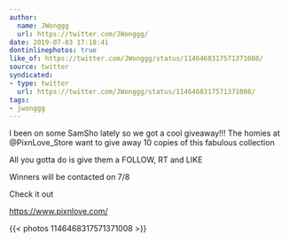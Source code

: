 ```yaml
---
author:
  name: JWonggg
  url: https://twitter.com/JWonggg/
date: 2019-07-03 17:18:41
dontinlinephotos: true
like_of: https://twitter.com/JWonggg/status/1146468317571371008/
source: twitter
syndicated:
- type: twitter
  url: https://twitter.com/JWonggg/status/1146468317571371008/
tags:
- jwonggg
---
```


I been on some SamSho lately so we got a cool giveaway!!! The homies at @PixnLove_Store want to give away 10 copies of this fabulous collection 



All you gotta do is give them a FOLLOW, RT and LIKE 



Winners will be contacted on 7/8 



Check it out 

https://www.pixnlove.com/ 

{{< photos 1146468317571371008 >}}